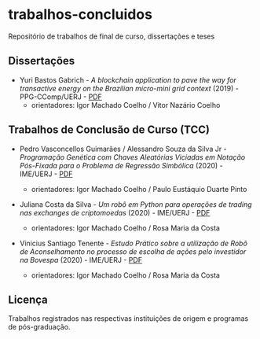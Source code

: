 # trabalhos-concluidos
Repositório de trabalhos de final de curso, dissertações e teses

## Dissertações

- Yuri Bastos Gabrich - *A blockchain application to pave the way for transactive energy on the Brazilian micro-mini grid context* (2019) - PPG-CComp/UERJ - [PDF](./Dissertacao/2019_Yuri_Blockchain_Micro-Mini_Grids.pdf)
  * orientadores: Igor Machado Coelho / Vitor Nazário Coelho

## Trabalhos de Conclusão de Curso (TCC)

- Pedro Vasconcellos Guimarães / Alessandro Souza da Silva Jr - *Programação Genética com Chaves Aleatórias Viciadas em Notação Pós-Fixada para o Problema de Regressão Simbólica* (2020) - IME/UERJ - [PDF](./TCC/2020_TCC_Alessandro_e_Pedro_BRKGA.pdf)
  * orientadores: Igor Machado Coelho / Paulo Eustáquio Duarte Pinto

- Juliana Costa da Silva - *Um robô em Python para operações de trading nas exchanges de criptomoedas* (2020) - IME/UERJ - [PDF](./TCC/2020_TCC_Juliana_Bot_Crypto.pdf)
  * orientadores: Igor Machado Coelho / Rosa Maria da Costa

- Vinicius Santiago Tenente - *Estudo Prático sobre a utilização de Robô de Aconselhamento no processo de escolha de ações pelo investidor na Bovespa* (2020) - IME/UERJ - [PDF](./TCC/2020_TCC_Vinicius_Bot_Bovespa.pdf)
  * orientadores: Igor Machado Coelho / Rosa Maria da Costa

## Licença

Trabalhos registrados nas respectivas instituições de origem e programas de pós-graduação.
